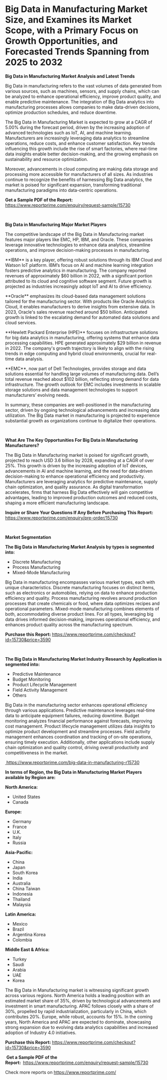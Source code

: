 <p><h1>Big Data in Manufacturing Market Size, and Examines its Market Scope, with a Primary Focus on Growth Opportunities, and Forecasted Trends Spanning from 2025 to 2032</h1></p><p><strong>Big Data in Manufacturing Market Analysis and Latest Trends</strong></p>
<p><p>Big Data in manufacturing refers to the vast volumes of data generated from various sources, such as machines, sensors, and supply chains, which can be analyzed to enhance operational efficiency, improve product quality, and enable predictive maintenance. The integration of Big Data analytics into manufacturing processes allows companies to make data-driven decisions, optimize production schedules, and reduce downtime.</p><p>The Big Data in Manufacturing Market is expected to grow at a CAGR of 5.00% during the forecast period, driven by the increasing adoption of advanced technologies such as IoT, AI, and machine learning. Manufacturers are increasingly leveraging data analytics to streamline operations, reduce costs, and enhance customer satisfaction. Key trends influencing this growth include the rise of smart factories, where real-time data insights enable better decision-making, and the growing emphasis on sustainability and resource optimization.</p><p>Moreover, advancements in cloud computing are making data storage and processing more accessible for manufacturers of all sizes. As industries continue to recognize the benefits of harnessing Big Data analytics, the market is poised for significant expansion, transforming traditional manufacturing paradigms into data-centric operations.</p></p>
<p><strong>Get a Sample PDF of the Report:&nbsp;</strong> <a href="https://www.reportprime.com/enquiry/request-sample/15730?utm_campaign=3529&utm_medium=2&utm_source=Github&utm_content=ia&utm_term=20032025&utm_id=big-data-in-manufacturing">https://www.reportprime.com/enquiry/request-sample/15730</a></p>
<p>&nbsp;</p>
<p><strong>Big Data in Manufacturing Major Market Players</strong></p>
<p><p>The competitive landscape of the Big Data in Manufacturing market features major players like EMC, HP, IBM, and Oracle. These companies leverage innovative technologies to enhance data analytics, streamline operations, and improve decision-making processes in manufacturing.</p><p>**IBM** is a key player, offering robust solutions through its IBM Cloud and Watson IoT platform. IBM’s focus on AI and machine learning integration fosters predictive analytics in manufacturing. The company reported revenues of approximately $60 billion in 2022, with a significant portion attributed to its cloud and cognitive software segment. Future growth is projected as industries increasingly adopt IoT and AI to drive efficiency.</p><p>**Oracle** emphasizes its cloud-based data management solutions tailored for the manufacturing sector. With products like Oracle Analytics Cloud, it enables manufacturers to derive insights from extensive data. In 2023, Oracle's sales revenue reached around $50 billion. Anticipated growth is linked to the escalating demand for automated data solutions and cloud services.</p><p>**Hewlett Packard Enterprise (HPE)** focuses on infrastructure solutions for big data analytics in manufacturing, offering systems that enhance data processing capabilities. HPE generated approximately $29 billion in revenue in 2022. The company's growth trajectory is likely to align with the rising trends in edge computing and hybrid cloud environments, crucial for real-time data analysis.</p><p>**EMC**, now part of Dell Technologies, provides storage and data solutions essential for handling large volumes of manufacturing data. Dell’s total revenue reached about $102 billion, reflecting strong demand for data infrastructure. The growth outlook for EMC includes investments in scalable storage solutions and data management technologies to support manufacturers’ evolving needs.</p><p>In summary, these companies are well-positioned in the manufacturing sector, driven by ongoing technological advancements and increasing data utilization. The Big Data market in manufacturing is projected to experience substantial growth as organizations continue to digitalize their operations.</p></p>
<p>&nbsp;</p>
<p><strong>What Are The Key Opportunities For Big Data in Manufacturing Manufacturers?</strong></p>
<p><p>The Big Data in Manufacturing market is poised for significant growth, projected to reach USD 3.6 billion by 2028, expanding at a CAGR of over 25%. This growth is driven by the increasing adoption of IoT devices, advancements in AI and machine learning, and the need for data-driven decision-making to enhance operational efficiency and productivity. Manufacturers are leveraging analytics for predictive maintenance, supply chain optimization, and quality assurance. As digital transformation accelerates, firms that harness Big Data effectively will gain competitive advantages, leading to improved production outcomes and reduced costs, shaping a more efficient manufacturing landscape.</p></p>
<p><strong>Inquire or Share Your Questions If Any Before Purchasing This Report:</strong> <a href="https://www.reportprime.com/enquiry/pre-order/15730?utm_campaign=3529&utm_medium=2&utm_source=Github&utm_content=ia&utm_term=20032025&utm_id=big-data-in-manufacturing">https://www.reportprime.com/enquiry/pre-order/15730</a></p>
<p>&nbsp;</p>
<p><strong>Market Segmentation</strong></p>
<p><strong>The Big Data in Manufacturing Market Analysis by types is segmented into:</strong></p>
<p><ul><li>Discrete Manufacturing</li><li>Process Manufacturing</li><li>Mixed-Mode Manufacturing</li></ul></p>
<p><p>Big Data in manufacturing encompasses various market types, each with unique characteristics. Discrete manufacturing focuses on distinct items, such as electronics or automobiles, relying on data to enhance production efficiency and quality. Process manufacturing revolves around production processes that create chemicals or food, where data optimizes recipes and operational parameters. Mixed-mode manufacturing combines elements of both, accommodating diverse product lines. For all types, leveraging big data drives informed decision-making, improves operational efficiency, and enhances product quality across the manufacturing spectrum.</p></p>
<p><strong>Purchase this Report:&nbsp;</strong><a href="https://www.reportprime.com/checkout?id=15730&price=3590&utm_campaign=3529&utm_medium=2&utm_source=Github&utm_content=ia&utm_term=20032025&utm_id=big-data-in-manufacturing">https://www.reportprime.com/checkout?id=15730&price=3590</a></p>
<p>&nbsp;</p>
<p><strong>The Big Data in Manufacturing Market Industry Research by Application is segmented into:</strong></p>
<p><ul><li>Predictive Maintenance</li><li>Budget Monitoring</li><li>Product Lifecycle Management</li><li>Field Activity Management</li><li>Others</li></ul></p>
<p><p>Big Data in the manufacturing sector enhances operational efficiency through various applications. Predictive maintenance leverages real-time data to anticipate equipment failures, reducing downtime. Budget monitoring analyzes financial performance against forecasts, improving cost management. Product lifecycle management utilizes data insights to optimize product development and streamline processes. Field activity management enhances coordination and tracking of on-site operations, ensuring timely execution. Additionally, other applications include supply chain optimization and quality control, driving overall productivity and competitiveness in the market.</p></p>
<p><a href="https://www.reportprime.com/big-data-in-manufacturing-r15730?utm_campaign=3529&utm_medium=2&utm_source=Github&utm_content=ia&utm_term=20032025&utm_id=big-data-in-manufacturing">&nbsp;https://www.reportprime.com/big-data-in-manufacturing-r15730</a></p>
<p><strong>In terms of Region, the Big Data in Manufacturing Market Players available by Region are:</strong></p>
<p>
    <p> <strong> North America: </strong>
        <ul>
            <li>United States</li>
            <li>Canada</li>
        </ul>
        </p> 
    <p> <strong> Europe: </strong>
        <ul>
            <li>Germany</li>
            <li>France</li>
            <li>U.K.</li>
            <li>Italy</li>
            <li>Russia</li>
        </ul>
        </p> 
    <p> <strong> Asia-Pacific: </strong>
        <ul>
            <li>China</li>
            <li>Japan</li>
            <li>South Korea</li>
            <li>India</li>
            <li>Australia</li>
            <li>China Taiwan</li>
            <li>Indonesia</li>
            <li>Thailand</li>
            <li>Malaysia</li>
        </ul>
        </p> 
    <p> <strong> Latin America: </strong>
        <ul>
            <li>Mexico</li>
            <li>Brazil</li>
            <li>Argentina Korea</li>
            <li>Colombia</li>
        </ul>
        </p> 
    <p> <strong> Middle East & Africa: </strong>
        <ul>
            <li>Turkey</li>
            <li>Saudi</li>
            <li>Arabia</li>
            <li>UAE</li>
            <li>Korea</li>
        </ul>
    </p>
    </p>
<p><p>The Big Data in Manufacturing market is witnessing significant growth across various regions. North America holds a leading position with an estimated market share of 35%, driven by technological advancements and investment in smart manufacturing. APAC follows closely with a share of 30%, propelled by rapid industrialization, particularly in China, which contributes 20%. Europe, while robust, accounts for 15%. In the coming years, North America and APAC are expected to dominate, showcasing strong expansion due to evolving data analytics capabilities and increased adoption of Industry 4.0 initiatives.</p></p>
<p><strong>Purchase this Report: </strong><a href="https://www.reportprime.com/checkout?id=15730&price=3590&utm_campaign=3529&utm_medium=2&utm_source=Github&utm_content=ia&utm_term=20032025&utm_id=big-data-in-manufacturing">https://www.reportprime.com/checkout?id=15730&price=3590</a></p>
<p>&nbsp;<strong>Get a Sample PDF of the Report:&nbsp;&nbsp;</strong><a href="https://www.reportprime.com/enquiry/request-sample/15730?utm_campaign=3529&utm_medium=2&utm_source=Github&utm_content=ia&utm_term=20032025&utm_id=big-data-in-manufacturing">https://www.reportprime.com/enquiry/request-sample/15730</a></p>
<p><strong></strong></p>
<p>Check more reports on <a href="https://www.reportprime.com/?utm_campaign=3529&utm_medium=2&utm_source=Github&utm_content=ia&utm_term=20032025&utm_id=big-data-in-manufacturing">https://www.reportprime.com/</a></p>